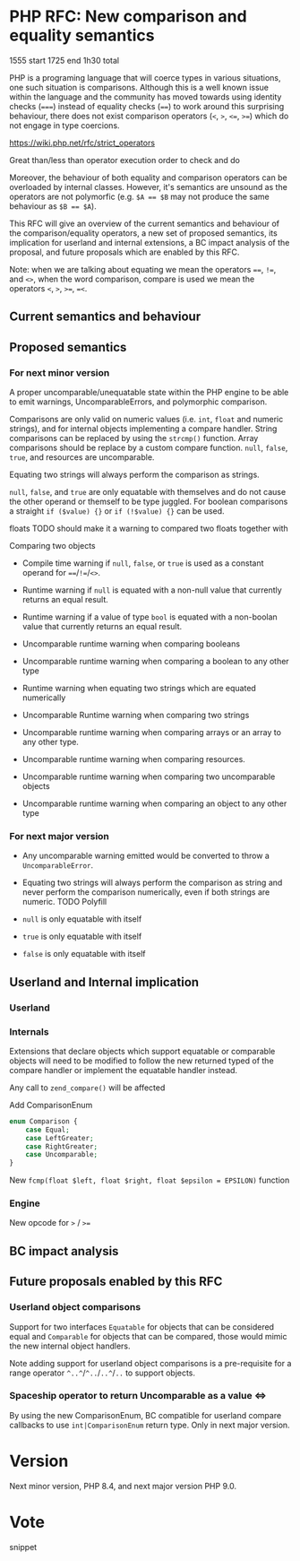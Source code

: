 # PHP RFC: New comparison and equality semantics

1555 start 1725 end 1h30 total

PHP is a programing language that will coerce types in various situations, one such situation is comparisons. Although this is a well known issue within the language and the community has moved towards using identity checks (``===``) instead of equality checks (``==``) to work around this surprising behaviour, there does not exist comparison operators (``<``, ``>``, ``<=``, ``>=``) which do not engage in type coercions.

https://wiki.php.net/rfc/strict_operators

Great than/less than operator execution order to check and do

Moreover, the behaviour of both equality and comparison operators can be overloaded by internal classes. However, it's semantics are unsound as the operators are not polymorfic (e.g. ``$A == $B`` may not produce the same behaviour as ``$B == $A``).

This RFC will give an overview of the current semantics and behaviour of the comparison/equality operators, a new set of proposed semantics, its implication for userland and internal extensions, a BC impact analysis of the proposal, and future proposals which are enabled by this RFC.

Note: when we are talking about equating we mean the operators ``==``, ``!=``, and ``<>``, when the word comparison, compare is used we mean the operators ``<``, ``>``, ``>=``, ``=<``.

## Current semantics and behaviour

## Proposed semantics

### For next minor version

A proper uncomparable/unequatable state within the PHP engine to be able to emit warnings, UncomparableErrors, and polymorphic comparison.

Comparisons are only valid on numeric values (i.e. ``int``, ``float`` and numeric strings), and for internal objects implementing a compare handler. String comparisons can be replaced by using the ``strcmp()`` function. Array comparisons should be replace by a custom compare function. `null`, `false`, `true`, and resources are uncomparable.

Equating two strings will always perform the comparison as strings.

``null``, ``false``, and ``true`` are only equatable with themselves and do not cause the other operand or themself to be type juggled. For boolean comparisons a straight ``if ($value) {}`` or ``if (!$value) {}`` can be used.

floats TODO should make it a warning to compared two floats together with

Comparing two objects 

- Compile time warning if ``null``, ``false``, or ``true`` is used as a constant operand for ``==``/``!=``/``<>``.

- Runtime warning if ``null`` is equated with a non-null value that currently returns an equal result.

- Runtime warning if  a value of type `bool` is equated with a non-boolan value that currently returns an equal result.

- Uncomparable runtime warning when comparing booleans

- Uncomparable runtime warning when comparing a boolean to any other type

- Runtime warning when equating two strings which are equated numerically

- Uncomparable Runtime warning when comparing two strings

- Uncomparable runtime warning when comparing arrays or an array to any other type.

- Uncomparable runtime warning when comparing resources.

- Uncomparable runtime warning when comparing two uncomparable objects

- Uncomparable runtime warning when comparing an object to any other type

### For next major version

- Any uncomparable warning emitted would be converted to throw a ``UncomparableError``.

- Equating two strings will always perform the comparison as string and never perform the comparison numerically, even if both strings are numeric. TODO Polyfill

- ``null`` is only equatable with itself

- ``true`` is only equatable with itself

- ``false`` is only equatable with itself
  
  

## Userland and Internal implication

### Userland

### Internals

Extensions that declare objects which support equatable or comparable objects will need to be modified to follow the new returned typed of the compare handler or implement the equatable handler instead.

Any call to ``zend_compare()`` will be affected

Add ComparisonEnum

```php
enum Comparison {
    case Equal;
    case LeftGreater;
    case RightGreater;
    case Uncomparable;
}
```

New ``fcmp(float $left, float $right, float $epsilon = EPSILON)`` function

### Engine

New opcode for ``>`` / ``>=`` 

## BC impact analysis

## Future proposals enabled by this RFC

### Userland object comparisons

Support for two interfaces ``Equatable`` for objects that can be considered equal and ``Comparable`` for objects that can be compared, those would mimic the new internal object handlers.

Note adding support for userland object comparisons is a pre-requisite for a range operator ``^..^``/``^..``/``..^``/``..`` to support objects.

### Spaceship operator to return Uncomparable as a value <=>

By using the new ComparisonEnum, BC compatible for userland compare callbacks to use ``int|ComparisonEnum`` return type. Only in next major version.

# Version

Next minor version, PHP 8.4, and next major version PHP 9.0.

# Vote

snippet
